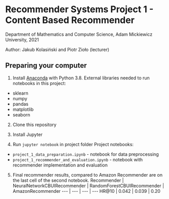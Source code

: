# Recommender Systems Project 1 - Content Based Recommender

Department of Mathematics and Computer Science, Adam Mickiewicz University, 2021

Author: Jakub Kolasiński and Piotr Zioło (lecturer)

## Preparing your computer

1. Install [Anaconda](https://www.anaconda.com/products/individual) with Python 3.8. External libraries needed to run notebooks in this project:
  - sklearn
  - numpy
  - pandas
  - matplotlib
  - seaborn

2. Clone this repository

3. Install Jupyter

4. Run `jupyter notebook` in project folder Project notebooks:
  - `project_1_data_preparation.ipynb` - notebook for data preprocessing
  - `project_1_recommender_and_evaluation.ipynb` - notebook with recommender implementation and evaluation
5. Final recommender results, compared to Amazon Recommender are on the last cell of the second notebook.
Recommender | NeuralNetworkCBUIRecommender | RandomForestCBUIRecommender | AmazonRecommender 
--- | --- | --- | --- 
HR@10 | 0.042 | 0.039 | 0.20





